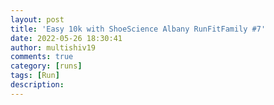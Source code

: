 ```yaml
---
layout: post
title: 'Easy 10k with ShoeScience Albany RunFitFamily #7'
date: 2022-05-26 18:30:41
author: multishiv19
comments: true
category: [runs]
tags: [Run]
description: 
---
```


<div width='100%' class='strava-embed-placeholder' data-embed-type='activity' data-embed-id='7204085696'></div>
<script src='https://strava-embeds.com/embed.js'></script>
